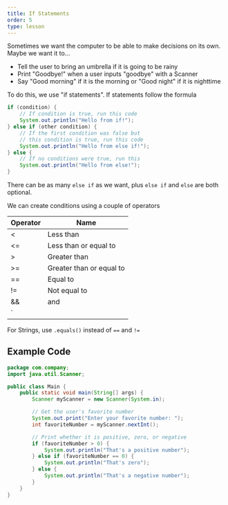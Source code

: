 ```yaml
---
title: If Statements
order: 5
type: lesson
---
```


Sometimes we want the computer to be able to make decisions on its own. Maybe we want it to...

- Tell the user to bring an umbrella if it is going to be rainy
- Print "Goodbye!" when a user inputs "goodbye" with a Scanner
- Say "Good morning" if it is the morning or "Good night" if it is nighttime

To do this, we use "if statements". If statements follow the formula

```java
if (condition) {
    // If condition is true, run this code
    System.out.println("Hello from if!");
} else if (other condition) {
    // If the first condition was false but
    // this condition is true, run this code
    System.out.println("Hello from else if!");
} else {
    // If no conditions were true, run this
    System.out.println("Hello from else!");
}
```

There can be as many `else if` as we want, plus `else if` and `else` are both optional.

We can create conditions using a couple of operators

| Operator | Name                     |
| -------- | ------------------------ |
| <        | Less than                |
| <=       | Less than or equal to    |
| >        | Greater than             |
| >=       | Greater than or equal to |
| ==       | Equal to                 |
| !=       | Not equal to             |
| &&       | and                      |
| `||`     | or                       |

For Strings, use `.equals()` instead of `==` and `!=`

## Example Code

```java
package com.company;
import java.util.Scanner;

public class Main {
    public static void main(String[] args) {
        Scanner myScanner = new Scanner(System.in);

        // Get the user's favorite number
        System.out.print("Enter your favorite number: ");
        int favoriteNumber = myScanner.nextInt();

        // Print whether it is positive, zero, or negative
        if (favoriteNumber > 0) {
            System.out.println("That's a positive number");
        } else if (favoriteNumber == 0) {
            System.out.println("That's zero");
        } else {
            System.out.println("That's a negative number");
        }
    }
}
```
